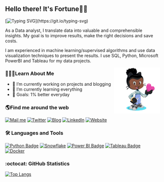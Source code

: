 ## Hello there! It's Fortune👋🏾

[![Typing SVG](https://readme-typing-svg.herokuapp.com?font=arial&color=3384B4&lines=👩🏾‍💻+Welcome+to+my+GitHub+Profile...;😇+I+hope+you'll+stick+around...)](https://git.io/typing-svg)

As a Data analyst, I translate data into valuable and comprehensible insights. My goal is to improve results, make the right decisions and save costs.

I am experienced in machine learning/supervised algorithms and use data visualization techniques to present the results. I use SQL, Python, Microsoft PowerBI and Tableau for my data projects.

<a href="https://github.com/sponsors/Fortune"><img align="right" width="150" height="150" src="https://github.com/fortune-uwha/fortune-uwha/blob/main/Gif/Fortune-octocat-rotating.gif?raw=true"></a> 

### 👩🏾‍💻Learn About Me
- 🔭 I’m currently working on projects and blogging
- 🌱 I’m currently learning everything
- 🥅 Goals: 1% better everyday 

### 🌎Find me around the web 
[![Mail me](https://img.shields.io/badge/fortune.uwha@gmail.com-c0392b?style=flat&logo=gmail&logoColor=white)](fortune.uwha@gmail.com)
[![Twitter](https://img.shields.io/badge/@fortune_uwha-00ACEE?style=flat&logo=twitter&logoColor=white)](bit.ly/twitter-fortune)
[![Blog](https://img.shields.io/badge/Medium-black?style=flat&logo=Medium&logoColor=white)](bit.ly/blog_fortune)
[![LinkedIn](https://img.shields.io/badge/LinkedIn-0077B5?style=flat&logo=linkedin&logoColor=white)](bit.ly/fort_e)
[![Website](https://img.shields.io/badge/Portfolio-black?style=flat&logo=Web&logoColor=white)](bit.ly/fortune_website)

### 🛠 Languages and Tools
[![Python Badge](https://img.shields.io/badge/-Python-F7CF45?style=flat&labelColor=212121&logo=python)](#)
[![Snowflake](https://img.shields.io/badge/-Snowflake-24B6EC?style=flat&labelColor=212121&logo=Snowflake&logoColor=24B6EC)](#) 
[![Power BI Badge](https://img.shields.io/badge/-Power%20BI-F2C811?style=flat&labelColor=212121&logo=powerbi)](#) 
[![Tableau Badge](https://img.shields.io/badge/-Tableau-E97627?style=flat&labelColor=212121&logo=tableau)](#) 
[![Docker](https://img.shields.io/badge/-Docker-2497ED?style=flat&labelColor=212121&logo=Docker&logoColor=2497ED)](#) 

### :octocat: GitHub Statistics

 [![Top Langs](https://github-readme-stats.vercel.app/api/top-langs/?username=fortune-uwha&layout=compact&theme=tokyonight&hide_border=true)](https://github.com/anuraghazra/github-readme-stats) 

